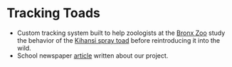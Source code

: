 # Tracking Toads
- Custom tracking system built to help zoologists at the [Bronx Zoo](https://en.wikipedia.org/wiki/Bronx_Zoo) study the behavior of the [Kihansi spray toad](https://en.wikipedia.org/wiki/Kihansi_spray_toad) before reintroducing it into the wild.
- School newspaper [article](https://news.fordham.edu/science/students-use-gaming-technology-to-track-endangered-toads/) written about our project.
